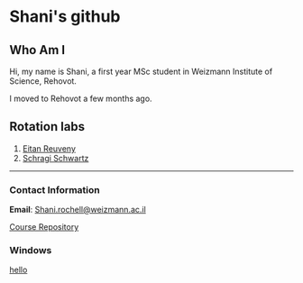 # Shani's github

## Who Am I

Hi, my name is Shani, a first year MSc student in Weizmann Institute of Science, Rehovot.

I moved to Rehovot a few months ago.

## Rotation labs 

1. [Eitan Reuveny](https://www.weizmann.ac.il/Biomolecular_Sciences/reuveny/)
2. [Schragi Schwartz](https://www.weizmann.ac.il/molgen/schwartz/) 

---

### Contact Information

**Email**: Shani.rochell@weizmann.ac.il

[Course Repository](https://github.com/Code-Maven/wis-python-course-2025-03)

### Windows


[hello](./hello.md)